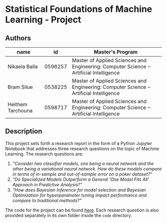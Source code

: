 # Statistical Foundations of Machine Learning - Project

## Authors

| name              | id      | Master's Program                                                                       |
|-------------------|---------|----------------------------------------------------------------------------------------|
| Nikaela Balla     | 0596257 | Master of Applied Sciences and Engineering: Computer Science ‒ Artificial Intelligence |
| Bram Silue        | 0538225 | Master of Applied Sciences and Engineering: Computer Science ‒ Artificial Intelligence |
| Heithem Tarchouna | 0598717 | Master of Applied Sciences and Engineering: Computer Science ‒ Artificial Intelligence |

## Description
This project sets forth a research report in the form of a Python Jupyter Notebook that addresses three research questions on the topic of Machine Learning. The research questions are:

1. _"Consider two classifier models, one being a neural network and the other being a variational neural network. How do these models compare in terms of in-sample and out-of-sample error on a poker dataset?"_ 
2. _"Do Specialized Models Outperform a General 'One Model Fits All' Approach in Predictive Analysis?"_ 
3. _"How does Bayesian Inference for model selection and Bayesian Optimization for hyperparameter tuning impact performance and compare to traditional methods?"_ 

The code for the project can be found [here](code/main.ipynb). Each research question is also provided separately in its own folder inside the `code` directory.